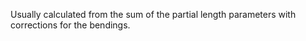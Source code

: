 ﻿Usually calculated from the sum of the partial length parameters with corrections for the bendings.
